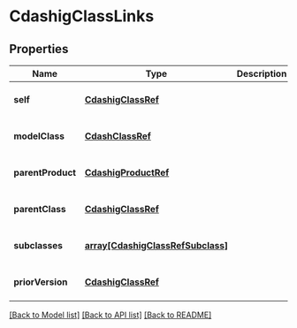 # CdashigClassLinks

## Properties
Name | Type | Description | Notes
------------ | ------------- | ------------- | -------------
**self** | [**CdashigClassRef**](CdashigClassRef.md) |  | [optional] [default to null]
**modelClass** | [**CdashClassRef**](CdashClassRef.md) |  | [optional] [default to null]
**parentProduct** | [**CdashigProductRef**](CdashigProductRef.md) |  | [optional] [default to null]
**parentClass** | [**CdashigClassRef**](CdashigClassRef.md) |  | [optional] [default to null]
**subclasses** | [**array[CdashigClassRefSubclass]**](CdashigClassRefSubclass.md) |  | [optional] [default to null]
**priorVersion** | [**CdashigClassRef**](CdashigClassRef.md) |  | [optional] [default to null]

[[Back to Model list]](../README.md#documentation-for-models) [[Back to API list]](../README.md#documentation-for-api-endpoints) [[Back to README]](../README.md)



